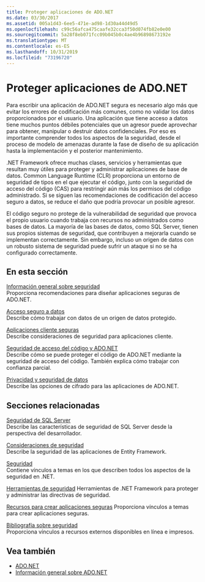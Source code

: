 ```yaml
---
title: Proteger aplicaciones de ADO.NET
ms.date: 03/30/2017
ms.assetid: 005a1d43-6ee5-471e-ad98-1d30a44d49d5
ms.openlocfilehash: c99c56afca475caafe32cca3f50d074fb82e0e00
ms.sourcegitcommit: 5a28f8eb071fcc09b045b0c4ae4b96898673192e
ms.translationtype: MT
ms.contentlocale: es-ES
ms.lasthandoff: 10/31/2019
ms.locfileid: "73196720"
---
```

# <a name="securing-adonet-applications"></a>Proteger aplicaciones de ADO.NET
Para escribir una aplicación de ADO.NET segura es necesario algo más que evitar los errores de codificación más comunes, como no validar los datos proporcionados por el usuario. Una aplicación que tiene acceso a datos tiene muchos puntos débiles potenciales que un agresor puede aprovechar para obtener, manipular o destruir datos confidenciales. Por eso es importante comprender todos los aspectos de la seguridad, desde el proceso de modelo de amenazas durante la fase de diseño de su aplicación hasta la implementación y el posterior mantenimiento.  
  
 .NET Framework ofrece muchas clases, servicios y herramientas que resultan muy útiles para proteger y administrar aplicaciones de base de datos. Common Language Runtime (CLR) proporciona un entorno de seguridad de tipos en el que ejecutar el código, junto con la seguridad de acceso del código (CAS) para restringir aún más los permisos del código administrado. Si se siguen las recomendaciones de codificación del acceso seguro a datos, se reduce el daño que podría provocar un posible agresor.  
  
 El código seguro no protege de la vulnerabilidad de seguridad que provoca el propio usuario cuando trabaja con recursos no administrados como bases de datos. La mayoría de las bases de datos, como SQL Server, tienen sus propios sistemas de seguridad, que contribuyen a mejorarla cuando se implementan correctamente. Sin embargo, incluso un origen de datos con un robusto sistema de seguridad puede sufrir un ataque si no se ha configurado correctamente.  
  
## <a name="in-this-section"></a>En esta sección  
 [Información general sobre seguridad](security-overview.md)  
 Proporciona recomendaciones para diseñar aplicaciones seguras de ADO.NET.  
  
 [Acceso seguro a datos](secure-data-access.md)  
 Describe cómo trabajar con datos de un origen de datos protegido.  
  
 [Aplicaciones cliente seguras](secure-client-applications.md)  
 Describe consideraciones de seguridad para aplicaciones cliente.  
  
 [Seguridad de acceso del código y ADO.NET](code-access-security.md)  
 Describe cómo se puede proteger el código de ADO.NET mediante la seguridad de acceso del código. También explica cómo trabajar con confianza parcial.  
  
 [Privacidad y seguridad de datos](privacy-and-data-security.md)  
 Describe las opciones de cifrado para las aplicaciones de ADO.NET.  
  
## <a name="related-sections"></a>Secciones relacionadas  
 [Seguridad de SQL Server](./sql/sql-server-security.md)  
 Describe las características de seguridad de SQL Server desde la perspectiva del desarrollador.  
  
 [Consideraciones de seguridad](./ef/security-considerations.md)  
 Describe la seguridad de las aplicaciones de Entity Framework.  
  
 [Seguridad](../../../standard/security/index.md)  
 Contiene vínculos a temas en los que describen todos los aspectos de la seguridad en .NET.  
  
 [Herramientas de seguridad](https://docs.microsoft.com/previous-versions/visualstudio/visual-studio-2008/7w3fd0wb(v=vs.90))  
 Herramientas de .NET Framework para proteger y administrar las directivas de seguridad.  
  
 [Recursos para crear aplicaciones seguras](https://docs.microsoft.com/previous-versions/visualstudio/visual-studio-2010/ms165101(v=vs.100))  
 Proporciona vínculos a temas para crear aplicaciones seguras.  
  
 [Bibliografía sobre seguridad](/visualstudio/ide/securing-applications)  
 Proporciona vínculos a recursos externos disponibles en línea e impresos.  
  
## <a name="see-also"></a>Vea también

- [ADO.NET](index.md)
- [Información general sobre ADO.NET](ado-net-overview.md)
